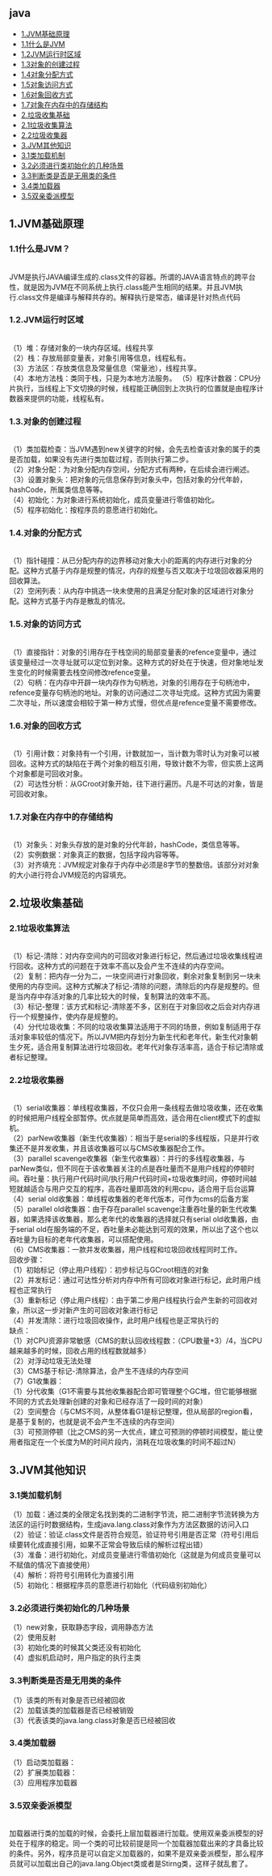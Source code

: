 ## java
* [1.JVM基础原理](#1)
* [1.1什么是JVM](#1.1)
* [1.2JVM运行时区域](#1.2)
* [1.3对象的创建过程](#1.3)
* [1.4对象分配方式](#1.4)
* [1.5对象访问方式](#1.5)
* [1.6对象回收方式](#1.6)
* [1.7对象在内存中的存储结构](#1.7)
* [2.垃圾收集基础](#2)
* [2.1垃圾收集算法](#2.1)
* [2.2垃圾收集器](#2.2)
* [3.JVM其他知识](#3)
* [3.1类加载机制](#3.1)
* [3.2必须进行类初始化的几种场景](#3.2)
* [3.3判断类是否是无用类的条件](#3.3)
* [3.4类加载器](#3.4)
* [3.5双亲委派模型](#3.4)



<h2 id="1">1.JVM基础原理</h2>
  <h3 id="1.1">1.1什么是JVM？</h3><br>
JVM是执行JAVA编译生成的.class文件的容器。所谓的JAVA语言特点的跨平台性，就是因为JVM在不同系统上执行.class能产生相同的结果。并且JVM执行.class文件是编译与解释共存的。解释执行是常态，编译是针对热点代码<br>
  <h3 id="1.2">1.2.JVM运行时区域</h3><br>
  （1）堆：存储对象的一块内存区域。线程共享<br>
  （2）栈：存放局部变量表，对象引用等信息，线程私有。<br>
  （3）方法区：存放类信息及常量信息（常量池），线程共享。<br>
  （4）本地方法栈：类同于栈，只是为本地方法服务。
  （5）程序计数器：CPU分片执行，当线程上下文切换的时候，线程能正确回到上次执行的位置就是由程序计数器来提供的功能，线程私有。<br>
  <h3 id="1.3">1.3.对象的创建过程</h3><br>
  （1）类加载检查：当JVM遇到new关键字的时候，会先去检查该对象的属于的类是否加载，如果没有先进行类加载过程，否则执行第二步。<br>
  （2）对象分配：为对象分配内存空间，分配方式有两种，在后续会进行阐述。<br>
  （3）设置对象头：把对象的元信息保存到对象头中，包括对象的分代年龄，hashCode，所属类信息等等。<br>
  （4）初始化：为对象进行系统初始化，成员变量进行零值初始化。<br>
  （5）程序初始化：按程序员的意愿进行初始化。<br>
  <h3 id="1.4">1.4.对象的分配方式</h3><br>
  （1）指针碰撞：从已分配内存的边界移动对象大小的距离的内存进行对象的分配。这种方式基于内存是规整的情况，内存的规整与否又取决于垃圾回收器采用的回收算法。<br>
  （2）空闲列表：从内存中挑选一块未使用的且满足分配对象的区域进行对象分配。这种方式基于内存是散乱的情况。<br>
  <h3 id="1.5">1.5.对象的访问方式</h3><br>
  （1）直接指针：对象的引用存在于栈空间的局部变量表的refence变量中，通过该变量经过一次寻址就可以定位到对象。这种方式的好处在于快速，但对象地址发生变化的时候需要去栈空间修改refence变量。<br>
  （2）句柄：在内存中开辟一块内存作为句柄池，对象的引用存在于句柄池中，refence变量存句柄池的地址。对象的访问通过二次寻址完成。这种方式因为需要二次寻址，所以速度会相较于第一种方式慢，但优点是refence变量不需要修改。<br>
  <h3 id="1.6">1.6.对象的回收方式</h3><br>
  （1）引用计数：对象持有一个引用，计数就加一，当计数为零时认为对象可以被回收。这种方式的缺陷在于两个对象的相互引用，导致计数不为零，但实质上这两个对象都是可回收对象。<br>
  （2）可达性分析：从GCroot对象开始，往下进行遍历。凡是不可达的对象，皆是可回收对象。<br>
  <h3 id="1.7">1.7.对象在内存中的存储结构</h3><br>
  （1）对象头：对象头存放的是对象的分代年龄，hashCode，类信息等等。<br>
  （2）实例数据：对象真正的数据，包括字段内容等等。<br>
  （3）对齐填充：JVM规定对象存于内存中必须是8字节的整数倍。该部分对对象的大小进行符合JVM规范的内容填充。<br>
  <h2 id="2">2.垃圾收集基础</h2>
  <h3 id="2.1">2.1垃圾收集算法</h3><br>
  （1）标记-清除：对内存空间内的可回收对象进行标记，然后通过垃圾收集线程进行回收。这种方式的问题在于效率不高以及会产生不连续的内存空间。<br>
  （2）复制：把内存一分为二，一块空间进行对象回收，剩余对象复制到另一块未使用的内存空间。这种方式解决了标记-清除的问题，清除后的内存是规整的。但是当内存中存活对象的几率比较大的时候，复制算法的效率不高。<br>
  （3）标记-整理：该方式和标记-清除差不多，区别在于对象回收之后会对内存进行一个规整操作，使内存是规整的。<br>
  （4）分代垃圾收集：不同的垃圾收集算法适用于不同的场景，例如复制适用于存活对象率较低的情况下。所以JVM把内存划分为新生代和老年代，新生代对象朝生夕死，适合用复制算法进行垃圾回收。老年代对象存活率高，适合于标记清除或者标记整理。<br>
  <h3 id="2.2">2.2垃圾收集器</h3><br>
  （1）serial收集器：单线程收集器，不仅只会用一条线程去做垃圾收集，还在收集的时候把用户线程全部暂停。优点就是简单而高效，适合用在client模式下的虚拟机。<br>
  （2）parNew收集器（新生代收集器）：相当于是serial的多线程版，只是并行收集还不是并发收集，并且该收集器可以与CMS收集器配合工作。<br>
  （3）parallel scavenge收集器（新生代收集器）：并行的多线程收集器，与parNew类似，但不同在于该收集器关注的点是吞吐量而不是用户线程的停顿时间。吞吐量：执行用户代码时间/执行用户代码时间+垃圾收集时间，停顿时间越短就越适合与用户交互的程序，高吞吐量即高效的利用cpu，适合用于后台运算<br>
  （4）serial old收集器：单线程收集器的老年代版本，可作为cms的后备方案<br>
  （5）parallel old收集器：由于存在parallel scavenge注重吞吐量的新生代收集器，如果选择该收集器，那么老年代的收集器的选择就只有serial old收集器，由于serial old在服务端的不足，吞吐量未必能达到可观的效果，所以出了这个也以吞吐量为目标的老年代收集器，可以搭配使用。<br>
  （6）CMS收集器：一款并发收集器，用户线程和垃圾回收线程同时工作。<br>
 回收步骤：<br>
（1）初始标记（停止用户线程）：初步标记与GCroot相连的对象<br>
（2）并发标记：通过可达性分析对内存中所有可回收对象进行标记，此时用户线程也正常执行<br>
（3）重新标记（停止用户线程）：由于第二步用户线程执行会产生新的可回收对象，所以这一步对新产生的可回收对象进行标记<br>
（4）并发清除：进行垃圾回收操作，此时用户线程也是正常执行的<br>
缺点：<br>
（1）对CPU资源非常敏感（CMS的默认回收线程数：（CPU数量+3）/4，当CPU越来越多的时候，回收占用的线程数就越多）<br>
（2）对浮动垃圾无法处理<br>
（3）CMS基于标记-清除算法，会产生不连续的内存空间<br>
（7）G1收集器：<br>
（1）分代收集（G1不需要与其他收集器配合即可管理整个GC堆，但它能够根据不同的方式去处理新创建的对象和已经存活了一段时间的对象）<br>
（2）空间整合（与CMS不同，从整体看G1是标记整理，但从局部的region看，是基于复制的，也就是说不会产生不连续的内存空间）<br>
（3）可预测停顿（比之CMS的另一大优点，建立可预测的停顿时间模型，能让使用者指定在一个长度为M的时间片段内，消耗在垃圾收集的时间不超过N）<br>
  <h2 id="3">3.JVM其他知识</h2>
  <h3 id="3.1">3.1类加载机制</h3>
  （1）加载：通过类的全限定名找到类的二进制字节流，把二进制字节流转换为方法区的运行时数据结构，生成java.lang.class对象作为方法区数据的访问入口<br>
  （2）验证：验证.class文件是否符合规范，验证符号引用是否正常（符号引用后续要转化成直接引用，如果不正常会导致后续的解析过程出错）<br>
  （3）准备：进行初始化，对成员变量进行零值初始化（这就是为何成员变量可以不赋值的情况下直接使用）<br>
  （4）解析：将符号引用转化为直接引用<br>
  （5）初始化：根据程序员的意愿进行初始化（代码级别初始化）<br>
  <h3 id="3.2">3.2必须进行类初始化的几种场景</h3>
  （1）new对象，获取静态字段，调用静态方法<br>
  （2）使用反射<br>
  （3）初始化类的时候其父类还没有初始化<br>
  （4）虚拟机启动时，用户指定的执行主类<br>
  <h3 id="3.3">3.3判断类是否是无用类的条件</h3>
  （1）该类的所有对象是否已经被回收<br>
  （2）加载该类的加载器是否已经被销毁<br>
  （3）代表该类的java.lang.class对象是否已经被回收<br>
  <h3 id="3.4">3.4类加载器</h3>
  （1）启动类加载器：<br>
  （2）扩展类加载器：<br>
  （3）应用程序加载器<br>
  <h3 id="3.5">3.5双亲委派模型</h3><br>
  加载器进行类的加载的时候，会委托上层加载器进行加载。使用双亲委派模型的好处在于程序的稳定。同一个类的可比较前提是同一个加载器加载出来的才具备比较的条件。另外，程序员是可以自定义加载器的，如果不是双亲委派模型，那么程序员就可以加载出自己的java.lang.Object类或者是Stirng类，这样子就乱套了。
